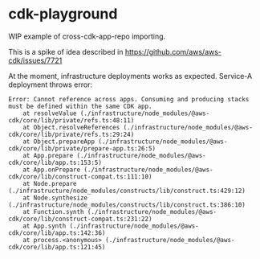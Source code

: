 # cdk-playground

WIP example of cross-cdk-app-repo importing.

This is a spike of idea described in https://github.com/aws/aws-cdk/issues/7721

At the moment, infrastructure deployments works as expected. Service-A deployment throws error:

```log
Error: Cannot reference across apps. Consuming and producing stacks must be defined within the same CDK app.
    at resolveValue (./infrastructure/node_modules/@aws-cdk/core/lib/private/refs.ts:48:11)
    at Object.resolveReferences (./infrastructure/node_modules/@aws-cdk/core/lib/private/refs.ts:29:24)
    at Object.prepareApp (./infrastructure/node_modules/@aws-cdk/core/lib/private/prepare-app.ts:26:5)
    at App.prepare (./infrastructure/node_modules/@aws-cdk/core/lib/app.ts:153:5)
    at App.onPrepare (./infrastructure/node_modules/@aws-cdk/core/lib/construct-compat.ts:111:10)
    at Node.prepare (./infrastructure/node_modules/constructs/lib/construct.ts:429:12)
    at Node.synthesize (./infrastructure/node_modules/constructs/lib/construct.ts:386:10)
    at Function.synth (./infrastructure/node_modules/@aws-cdk/core/lib/construct-compat.ts:231:22)
    at App.synth (./infrastructure/node_modules/@aws-cdk/core/lib/app.ts:142:36)
    at process.<anonymous> (./infrastructure/node_modules/@aws-cdk/core/lib/app.ts:121:45)
```

